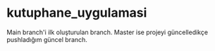# kutuphane_uygulamasi

Main branch'i ilk oluşturulan branch. Master ise projeyi güncelledikçe pushladığım güncel branch.
